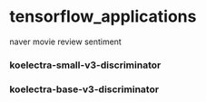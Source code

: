 # tensorflow_applications
naver movie review sentiment

### koelectra-small-v3-discriminator


### koelectra-base-v3-discriminator
